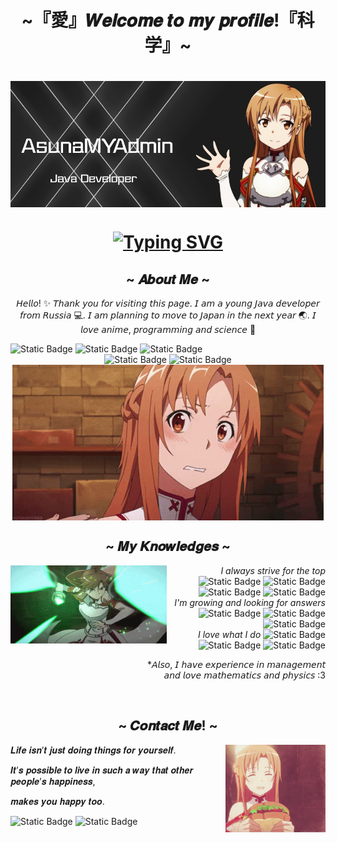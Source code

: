 <h1 align="center">~『愛』𝑾𝒆𝒍𝒄𝒐𝒎𝒆 𝒕𝒐 𝒎𝒚 𝒑𝒓𝒐𝒇𝒊𝒍𝒆!『科学』~</h1>
<div align="center">
    <h1 align="center"><img src="assets/header.png" align="center"></h1>
    <h1 align="center"><a href="https://git.io/typing-svg"><img src="https://readme-typing-svg.demolab.com?font=Fira+Code&pause=2000&color=F7C749&center=true&random=false&width=435&height=100&lines=~+%F0%9D%90%92%F0%9D%90%B0%F0%9D%90%A8%F0%9D%90%AB%F0%9D%90%9D+%F0%9D%90%83%F0%9D%90%9E%F0%9D%90%AF%F0%9D%90%9E%F0%9D%90%A5%F0%9D%90%A8%F0%9D%90%A9%F0%9D%90%9E%F0%9D%90%AB+%F0%9D%90%8E%F0%9D%90%A7%F0%9D%90%A5%F0%9D%90%A2%F0%9D%90%A7%F0%9D%90%9E+~+" alt="Typing SVG" /></a></h1>
    </div>
    <div align="center">
        <h2 align="center">~ 𝑨𝒃𝒐𝒖𝒕 𝑴𝒆 ~</h2>
        <div align="right">
            <p align="center">𝘏𝘦𝘭𝘭𝘰! ✨ 𝘛𝘩𝘢𝘯𝘬 𝘺𝘰𝘶 𝘧𝘰𝘳 𝘷𝘪𝘴𝘪𝘵𝘪𝘯𝘨 𝘵𝘩𝘪𝘴 𝘱𝘢𝘨𝘦. 𝘐 𝘢𝘮 𝘢 𝘺𝘰𝘶𝘯𝘨 𝘑𝘢𝘷𝘢 𝘥𝘦𝘷𝘦𝘭𝘰𝘱𝘦𝘳 𝘧𝘳𝘰𝘮 𝘙𝘶𝘴𝘴𝘪𝘢 💻. 𝘐 𝘢𝘮 𝘱𝘭𝘢𝘯𝘯𝘪𝘯𝘨 𝘵𝘰 𝘮𝘰𝘷𝘦 𝘵𝘰 𝘑𝘢𝘱𝘢𝘯 𝘪𝘯 𝘵𝘩𝘦 𝘯𝘦𝘹𝘵 𝘺𝘦𝘢𝘳 🌏. 𝘐 𝘭𝘰𝘷𝘦 𝘢𝘯𝘪𝘮𝘦, 𝘱𝘳𝘰𝘨𝘳𝘢𝘮𝘮𝘪𝘯𝘨 𝘢𝘯𝘥 𝘴𝘤𝘪𝘦𝘯𝘤𝘦 🔭</p>
        </div>
        <div align="left">
            <img alt="Static Badge" src="https://img.shields.io/badge/PROFILE-JAVA%20_DEVELOPER-orange?style=for-the-badge&logo=openjdk&logoColor=white">
            <img alt="Static Badge" src="https://img.shields.io/badge/NICKNAME-AsunaMYAdmin-orange?style=for-the-badge&logo=ameba">
            <img alt="Static Badge" src="https://img.shields.io/badge/LOVES-ASUNA%2C_SCIENCE%2C_IT%2C_ANIME-orange?style=for-the-badge&logo=porsche&logoColor=white">
            <div align="center">
            <img alt="Static Badge" src="https://img.shields.io/badge/HOBBIES-WEB%2C_MINECRAFT%2C_DESKTOP_DEV-orange?style=for-the-badge&logo=intellijidea&logoColor=white">
            <img alt="Static Badge" src="https://img.shields.io/badge/LANGUAGES-ENGLISH%2C_RUSSIAN%2C_JAPANESE-orange?style=for-the-badge&logo=alipay&logoColor=white">
            </div>
        </div>
        <img src="assets/kawai.gif" align="center">
    </div>
    <h2 align="center">~ 𝑴𝒚 𝑲𝒏𝒐𝒘𝒍𝒆𝒅𝒈𝒆𝒔 ~</h2>
    <div align="center">
    <img width="250" height="125" src="assets/attack.gif" align="left">
    <div align="right">
    <em>I always strive for the top</em>
        <img alt="Static Badge" src="https://img.shields.io/badge/JAVA-orange?logo=openjdk&logoColor=black">
        <img alt="Static Badge" src="https://img.shields.io/badge/SPRING-orange?logo=spring&logoColor=green">
        <img alt="Static Badge" src="https://img.shields.io/badge/SPRINGBOOT-orange?logo=springboot&logoColor=green">
        <img alt="Static Badge" src="https://img.shields.io/badge/HIBERNATE-orange?logo=hibernate">
    </div>
    <div align="right">
    <em>I'm growing and looking for answers</em>
        <img alt="Static Badge" src="https://img.shields.io/badge/HTML-blue?logo=html5">
        <img alt="Static Badge" src="https://img.shields.io/badge/CSS-blue?logo=css3">
        <img alt="Static Badge" src="https://img.shields.io/badge/JavaScript-blue?logo=javascript">
    </div>
    <div align="right">
    <em>I love what I do</em>
        <img alt="Static Badge" src="https://img.shields.io/badge/LUA-purple?logo=LUA&logoColor=white">
        <img alt="Static Badge" src="https://img.shields.io/badge/SQL-purple?logo=mysql&logoColor=orange">
        <img alt="Static Badge" src="https://img.shields.io/badge/GIT-purple?logo=git">
        <p>*𝘈𝘭𝘴𝘰, 𝘐 𝘩𝘢𝘷𝘦 𝘦𝘹𝘱𝘦𝘳𝘪𝘦𝘯𝘤𝘦 𝘪𝘯 𝘮𝘢𝘯𝘢𝘨𝘦𝘮𝘦𝘯𝘵 <br>𝘢𝘯𝘥 𝘭𝘰𝘷𝘦 𝘮𝘢𝘵𝘩𝘦𝘮𝘢𝘵𝘪𝘤𝘴 𝘢𝘯𝘥 𝘱𝘩𝘺𝘴𝘪𝘤𝘴 :3</p>
    </div>
    </div>
    <br>
    <h2 align="center">~ 𝑪𝒐𝒏𝒕𝒂𝒄𝒕 𝑴𝒆! ~</h2>
    <div align="center">
        <img width="160" height="140" src="assets/sandwitch.gif" align="right">
        <div align="left">
        <p>𝑳𝒊𝒇𝒆 𝒊𝒔𝒏’𝒕 𝒋𝒖𝒔𝒕 𝒅𝒐𝒊𝒏𝒈 𝒕𝒉𝒊𝒏𝒈𝒔 𝒇𝒐𝒓 𝒚𝒐𝒖𝒓𝒔𝒆𝒍𝒇.<p>
        <p>𝑰𝒕’𝒔 𝒑𝒐𝒔𝒔𝒊𝒃𝒍𝒆 𝒕𝒐 𝒍𝒊𝒗𝒆 𝒊𝒏 𝒔𝒖𝒄𝒉 𝒂 𝒘𝒂𝒚 𝒕𝒉𝒂𝒕 𝒐𝒕𝒉𝒆𝒓 𝒑𝒆𝒐𝒑𝒍𝒆’𝒔 𝒉𝒂𝒑𝒑𝒊𝒏𝒆𝒔𝒔,<p>
        <p>𝒎𝒂𝒌𝒆𝒔 𝒚𝒐𝒖 𝒉𝒂𝒑𝒑𝒚 𝒕𝒐𝒐.<p>
        </div>
        <div align="left">
            <img alt="Static Badge" src="https://img.shields.io/badge/My_Discord-knight.of.asuna-orange?logo=discord&logoColor=violet&labelColor=blue&link=https%3A%2F%2Fsteamcommunity.com%2Fid%2FKnightOfAsuna%2F">
            <img alt="Static Badge" src="https://img.shields.io/badge/My_Steam-orange?logo=steam&link=https%3A%2F%2Fsteamcommunity.com%2Fid%2FKnightOfAsuna%2F">
        </div>
    </div>